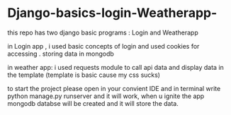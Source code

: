 # Django-basics-login-Weatherapp-



this repo has two django basic programs : Login and Weatherapp

in Login app , i used basic concepts of login and used cookies for accessing . storing data in mongodb

in weather app: i used requests module to call api data and display data in the template (template is basic cause my css sucks)

to start the project please open in your convient IDE and in terminal write python manage.py runserver and it will work, when u ignite the app mongodb databse will be created and it will store the data.

